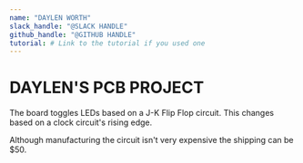 ```yaml
---
name: "DAYLEN WORTH"
slack_handle: "@SLACK HANDLE"
github_handle: "@GITHUB HANDLE"
tutorial: # Link to the tutorial if you used one
---
```


# DAYLEN'S PCB PROJECT

<!-- Describe your board in 2-3 sentences. What are you making? What will it do? -->
The board toggles LEDs based on a J-K Flip Flop circuit. This changes based on a clock circuit's rising edge.
<!-- How much is it going to cost? -->
Although manufacturing the circuit isn't very expensive the shipping can be $50.

<!-- Tell us a little bit about your design process. What were some challenges? What helped? ***Totally optional*** -->
